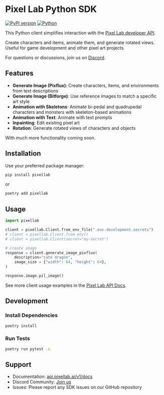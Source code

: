 # Pixel Lab Python SDK

[![PyPI version](https://badge.fury.io/py/pixellab.svg)](https://badge.fury.io/py/pixellab)
[![Python](https://img.shields.io/pypi/pyversions/pixellab.svg)](https://pypi.org/project/pixellab/)

This Python client simplifies interaction with the [Pixel Lab developer API](http://api.pixellab.ai/v1).

Create characters and items, animate them, and generate rotated views. Useful for game development and other pixel art projects.

For questions or discussions, join us on [Discord](https://discord.gg/pBeyTBF8T7).

## Features

- **Generate Image (Pixflux)**: Create characters, items, and environments from text descriptions
- **Generate Image (Bitforge)**: Use reference images to match a specific art style
- **Animation with Skeletons**: Animate bi-pedal and quadrupedal characters and monsters with skeleton-based animations
- **Animation with Text**: Animate with text prompts
- **Inpainting**: Edit existing pixel art
- **Rotation**: Generate rotated views of characters and objects

With much more functionality coming soon.

## Installation

Use your preferred package manager:

```bash
pip install pixellab
```

or

```bash
poetry add pixellab
```

## Usage

```python
import pixellab

client = pixellab.Client.from_env_file(".env.development.secrets")
# client = pixellab.Client.from_env()
# client = pixellab.Client(secret="my-secret")

# create image
response = client.generate_image_pixflux(
    description="cute dragon",
    image_size = {"width": 64, "height": 64},
)

response.image.pil_image()
```

See more client usage examples in the [Pixel Lab API Docs](https://api.pixellab.ai/v1/docs).

## Development

### Install Dependencies

```bash
poetry install
```

### Run Tests

```bash
poetry run pytest -s
```

## Support

- Documentation: [api.pixellab.ai/v1/docs](https://api.pixellab.ai/v1/docs)
- Discord Community: [Join us](https://discord.gg/pBeyTBF8T7)
- Issues: Please report any SDK issues on our GitHub repository
